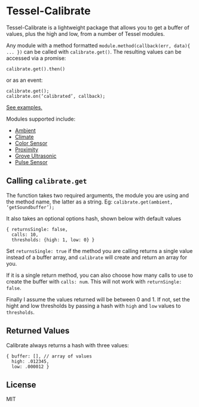 # Tessel-Calibrate

Tessel-Calibrate is a lightweight package that allows you to get a buffer of values, plus the high and low, from a number of Tessel modules.

Any module with a method formatted `module.method(callback(err, data){ ... })` can be called with `calibrate.get()`. The resulting values can be accessed via a promise:
```
calibrate.get().then() 
```
or as an event: 
```
calibrate.get(); 
calibrate.on(‘calibrated’, callback);
```

[See examples.](https://github.com/sarahgp/tessel-calibrate/blob/master/examples/calibrate-examples.js)

Modules supported include:
* [Ambient](https://github.com/tessel/ambient-attx4)
* [Climate](https://github.com/tessel/climate-si7005)
* [Color Sensor](https://www.npmjs.com/package/rgb-tcs34725)
* [Proximity](https://www.npmjs.com/package/proximity-hcsr04)
* [Grove Ultrasonic](https://www.npmjs.com/package/tessel-sen10737p)
* [Pulse Sensor](https://www.npmjs.com/package/pulsesensor)

## Calling `calibrate.get`

The function takes two required arguments, the module you are using and the method name, the latter as a string. Eg: `calibrate.get(ambient, ‘getSoundbuffer’);`

It also takes an optional options hash, shown below with default values
``` 
{ returnsSingle: false,
  calls: 10,
  thresholds: {high: 1, low: 0} } 
```

Set `returnsSingle: true` if the method you are calling returns a single value instead of a buffer array, and `calibrate` will create and return an array for you.

If it is a single return method, you can also choose how many calls to use to create the buffer with `calls: num`. This will not work with `returnSingle: false`.

Finally I assume the values returned will be between 0 and 1. If not, set the hight and low thresholds by passing a hash with `high` and `low` values to `thresholds`.

## Returned Values
Calibrate always returns a hash with three values:
``` 
{ buffer: [], // array of values
  high: .012345,
  low: .000012 } 
```

## License
MIT
